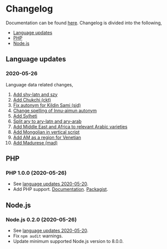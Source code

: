 # Changelog

Documentation can be found [here](https://language-data.readthedocs.io/en/latest/). Changelog is divided into the following,

- [Language updates](#language-updates)
- [PHP](#php)
- [Node.js](#nodejs)

## Language updates
### 2020-05-26
Language data related changes,
1. [Add shy-latn and szy](https://github.com/wikimedia/language-data/pull/76)
2. [Add Chukchi (ckt)](https://github.com/wikimedia/language-data/pull/78)
3. [Fix autonym for Kildin Sami (sjd)](https://github.com/wikimedia/language-data/pull/90)
4. [Change spelling of Innu-aimun autonym](https://github.com/wikimedia/language-data/pull/93)
5. [Add Sylheti ](https://github.com/wikimedia/language-data/pull/94)
6. [Split ary to ary-latn and ary-arab](https://github.com/wikimedia/language-data/pull/92)
7. [Add Middle East and Africa to relevant Arabic varieties](https://github.com/wikimedia/language-data/pull/92)
8. [Add Mongolian in vertical script ](https://github.com/wikimedia/language-data/pull/95)
9. [Add AM as a region for Venetian](https://github.com/wikimedia/language-data/pull/96)
10. [Add Madurese (mad)](https://github.com/wikimedia/language-data/pull/#104)

## PHP
### PHP 1.0.0 (2020-05-26)
- See [language updates 2020-05-20](#2020-05-20).
- Add PHP support. [Documentation](https://language-data.readthedocs.io/en/latest/api/languagedata/languageutil.html). [Packagist](https://packagist.org/packages/wikimedia/language-data).

## Node.js
### Node.js 0.2.0 (2020-05-26)
- See [language updates 2020-05-20](#2020-05-20).
- Fix `npm audit` warnings.
- Update minimum supported Node.js version to 8.0.0.
